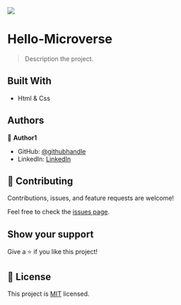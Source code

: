 ![](https://img.shields.io/badge/Microverse-blueviolet)

# Hello-Microverse

> Description the project.


## Built With

- Html & Css

## Authors

👤 **Author1**

- GitHub: [@githubhandle](https://github.com/PinkMoon25)
- LinkedIn: [LinkedIn](https://www.linkedin.com/in/tushar-singh-6b063a14b/)


## 🤝 Contributing

Contributions, issues, and feature requests are welcome!

Feel free to check the [issues page](../../issues/).

## Show your support

Give a ⭐️ if you like this project!

## 📝 License

This project is [MIT](./MIT.md) licensed.
